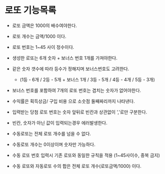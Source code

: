# 로또 기능목록
* 로또 금액은 1000의 배수여야한다.
* 로또 개수는 금액/1000 이다.
* 로또 번호는 1~45 사이 정수이다.
* 생성한 로또는 6개 숫자 + 보너스 번호 1개를 가져야한다.
* 같은 숫자 갯수에 따라 등수가 정해지며 보너스번호도 고려한다.
    * (1등 - 6개 / 2등 - 5개 + 보너스 1개 / 3등 - 5개 / 4등 - 4개 / 5등 - 3개)
* 보너스 번호를 포함하여 7개의 로또 번호는 겹치는 숫자가 없어야한다.
* 수익률은 획득상금/ 구입 비용 으로 소숫점 둘째짜리까지 나타낸다.
* 입력받는 당첨 로또 번호는 숫자 앞뒤로 빈칸과 상관없이 ','로만 구분한다.
* 빈칸, 숫자가 아닌 값이 입력되는경우 에러발생한다.

* 수동로또는 전체 로또 개수를 넘을 수 없다.
* 수동로또 개수는 0이상이며 숫자만 가능하다.
* 수동 로또 번호 입력시 기존 로또와 동일한 규칙을 적용 (1~45사이수, 중복 금지)
* 수동 로또와 자동로또 수의 합은 전체 로또 개수(로또금액/1000) 이다.

